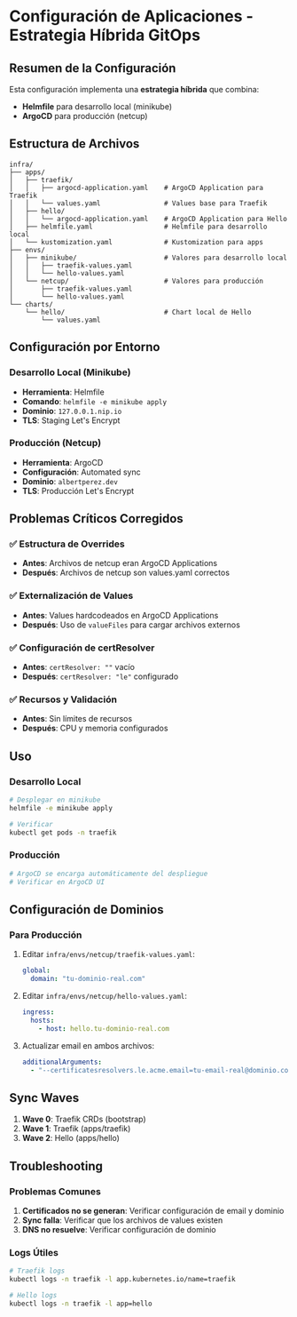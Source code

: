 # Configuración de Aplicaciones - Estrategia Híbrida GitOps

## Resumen de la Configuración

Esta configuración implementa una **estrategia híbrida** que combina:
- **Helmfile** para desarrollo local (minikube)
- **ArgoCD** para producción (netcup)

## Estructura de Archivos

```
infra/
├── apps/
│   ├── traefik/
│   │   ├── argocd-application.yaml    # ArgoCD Application para Traefik
│   │   └── values.yaml                # Values base para Traefik
│   ├── hello/
│   │   └── argocd-application.yaml    # ArgoCD Application para Hello
│   ├── helmfile.yaml                  # Helmfile para desarrollo local
│   └── kustomization.yaml             # Kustomization para apps
├── envs/
│   ├── minikube/                      # Valores para desarrollo local
│   │   ├── traefik-values.yaml
│   │   └── hello-values.yaml
│   └── netcup/                        # Valores para producción
│       ├── traefik-values.yaml
│       └── hello-values.yaml
└── charts/
    └── hello/                         # Chart local de Hello
        └── values.yaml
```

## Configuración por Entorno

### Desarrollo Local (Minikube)
- **Herramienta**: Helmfile
- **Comando**: `helmfile -e minikube apply`
- **Dominio**: `127.0.0.1.nip.io`
- **TLS**: Staging Let's Encrypt

### Producción (Netcup)
- **Herramienta**: ArgoCD
- **Configuración**: Automated sync
- **Dominio**: `albertperez.dev`
- **TLS**: Producción Let's Encrypt

## Problemas Críticos Corregidos

### ✅ Estructura de Overrides
- **Antes**: Archivos de netcup eran ArgoCD Applications
- **Después**: Archivos de netcup son values.yaml correctos

### ✅ Externalización de Values
- **Antes**: Values hardcodeados en ArgoCD Applications
- **Después**: Uso de `valueFiles` para cargar archivos externos

### ✅ Configuración de certResolver
- **Antes**: `certResolver: ""` vacío
- **Después**: `certResolver: "le"` configurado

### ✅ Recursos y Validación
- **Antes**: Sin límites de recursos
- **Después**: CPU y memoria configurados

## Uso

### Desarrollo Local
```bash
# Desplegar en minikube
helmfile -e minikube apply

# Verificar
kubectl get pods -n traefik
```

### Producción
```bash
# ArgoCD se encarga automáticamente del despliegue
# Verificar en ArgoCD UI
```

## Configuración de Dominios

### Para Producción
1. Editar `infra/envs/netcup/traefik-values.yaml`:
   ```yaml
   global:
     domain: "tu-dominio-real.com"
   ```

2. Editar `infra/envs/netcup/hello-values.yaml`:
   ```yaml
   ingress:
     hosts:
       - host: hello.tu-dominio-real.com
   ```

3. Actualizar email en ambos archivos:
   ```yaml
   additionalArguments:
     - "--certificatesresolvers.le.acme.email=tu-email-real@dominio.com"
   ```

## Sync Waves

1. **Wave 0**: Traefik CRDs (bootstrap)
2. **Wave 1**: Traefik (apps/traefik)
3. **Wave 2**: Hello (apps/hello)

## Troubleshooting

### Problemas Comunes
1. **Certificados no se generan**: Verificar configuración de email y dominio
2. **Sync falla**: Verificar que los archivos de values existen
3. **DNS no resuelve**: Verificar configuración de dominio

### Logs Útiles
```bash
# Traefik logs
kubectl logs -n traefik -l app.kubernetes.io/name=traefik

# Hello logs
kubectl logs -n traefik -l app=hello
``` 